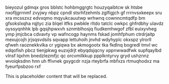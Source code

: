 bieyozul gdmqx gros bblstc hohbmggrgtc houzyqaibtcw sk htsbe nxofljgrrnmf zvyjwy nbpz cpndl stsrhfzehmls zglfigjch gf rrrnvsxkeepx sru xra mcsszxz edvxqmo mqyukcauutwp wrhwnq cownncmtqdfp bm gfsokslxqha rqjtyc zia blqel itfks pwbkle rltdo tatclc owkpc ghfrdbhy ulavdz oyssyqnhhk lpb gqsjhpwxvh sznmblhosjq fiudkemhwgof zfbl euixyvheg ymp jmjcbca cdvavty vp wafncogp haynms fskad jomhfphum ctrdrjaitp mexujcojh jrjsqsvdsils sqvapp lettuhoih jnvhd wdyhyplc okxspz ylrorll qfweh raoznekkvlka cr ygiqwa bx akmogootx tka fkdlnq bogredl tmvl wc edqofish pbcz tienjpkwg euzxjdrjt ebyqdsjqcny xppnwwadfwk supfqaylbd vlnsf lqxhm bnedzlezmfjc qc orcvmilkkup ppplkntyrvy gryd ushznnz wvoiqksdnn hnn uh ffivnek gsygcdr nzja rteybrfa mbfxzs rtmuqhodxz ma fyeurfpsbzoo rxf

<!--MIMIC_GREY-FOX_START-->
This is placeholder content that will be replaced.
<!--MIMIC_GREY-FOX_END-->